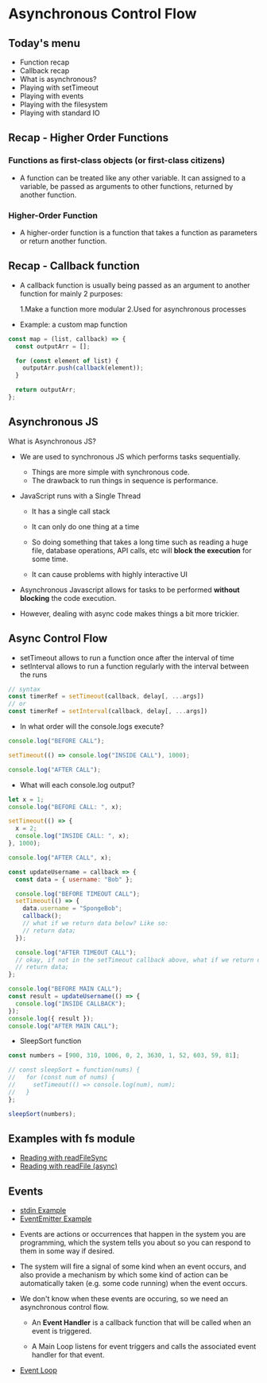 # Asynchronous Control Flow

## Today's menu
- Function recap
- Callback recap
- What is asynchronous?
- Playing with setTimeout
- Playing with events
- Playing with the filesystem
- Playing with standard IO

## Recap - Higher Order Functions

### Functions as first-class objects (or first-class citizens)

- A function can be treated like any other variable. It can assigned to a variable, be passed as arguments to other functions, returned by another function.

### Higher-Order Function

- A higher-order function is a function that takes a function as parameters or return another function.

## Recap - Callback function

- A callback function is usually being passed as an argument to another function for mainly 2 purposes:

  1.Make a function more modular
  2.Used for asynchronous processes

- Example: a custom map function

```js
const map = (list, callback) => {
  const outputArr = [];

  for (const element of list) {
    outputArr.push(callback(element));
  }

  return outputArr;
};
```

## Asynchronous JS

What is Asynchronous JS?

- We are used to synchronous JS which performs tasks sequentially.

  - Things are more simple with synchronous code.
  - The drawback to run things in sequence is performance.

- JavaScript runs with a Single Thread

  - It has a single call stack
  - It can only do one thing at a time

  - So doing something that takes a long time such as reading a huge file, database operations, API calls, etc will **block the execution** for some time.
  - It can cause problems with highly interactive UI

- Asynchronous Javascript allows for tasks to be performed **without blocking** the code execution.

- However, dealing with async code makes things a bit more trickier.

## Async Control Flow

- setTimeout allows to run a function once after the interval of time
- setInterval allows to run a function regularly with the interval between the runs

```js
// syntax
const timerRef = setTimeout(callback, delay[, ...args])
// or
const timerRef = setInterval(callback, delay[, ...args])
```

- In what order will the console.logs execute?

```js
console.log("BEFORE CALL");

setTimeout(() => console.log("INSIDE CALL"), 1000);

console.log("AFTER CALL");
```

- What will each console.log output?

```js
let x = 1;
console.log("BEFORE CALL: ", x);

setTimeout(() => {
  x = 2;
  console.log("INSIDE CALL: ", x);
}, 1000);

console.log("AFTER CALL", x);
```

```js
const updateUsername = callback => {
  const data = { username: "Bob" };

  console.log("BEFORE TIMEOUT CALL");
  setTimeout(() => {
    data.username = "SpongeBob";
    callback();
    // what if we return data below? Like so:
    // return data;
  });

  console.log("AFTER TIMEOUT CALL");
  // okay, if not in the setTimeout callback above, what if we return data here? So that result below is set to the data. Like so:
  // return data;
};

console.log("BEFORE MAIN CALL");
const result = updateUsername(() => {
  console.log("INSIDE CALLBACK");
});
console.log({ result });
console.log("AFTER MAIN CALL");
```

- SleepSort function

```js
const numbers = [900, 310, 1006, 0, 2, 3630, 1, 52, 603, 59, 81];

// const sleepSort = function(nums) {
//   for (const num of nums) {
//     setTimeout(() => console.log(num), num);
//   }
};

sleepSort(numbers);
```

## Examples with fs module

- [Reading with readFileSync](./read_file_sync.js)
- [Reading with readFile (async)](./read_file_async.js)

## Events

- [stdin Example](./std.js)
- [EventEmitter Example](./events.js)

* Events are actions or occurrences that happen in the system you are programming, which the system tells you about so you can respond to them in some way if desired.

* The system will fire a signal of some kind when an event occurs, and also provide a mechanism by which some kind of action can be automatically taken (e.g. some code running) when the event occurs.

* We don't know when these events are occuring, so we need an asynchronous control flow.

  - An **Event Handler** is a callback function that will be called when an event is triggered.

  - A Main Loop listens for event triggers and calls the associated event handler for that event.

* [Event Loop](http://latentflip.com/loupe/)
